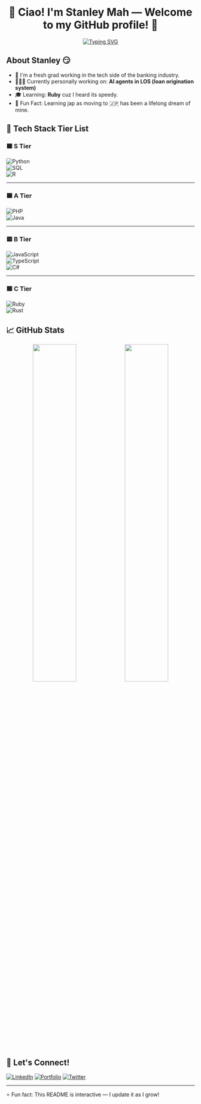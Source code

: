 <h1 align="center">🥂 Ciao! I'm Stanley Mah — Welcome to my GitHub profile! 🥂</h1>

<p align="center">
  <a href="https://git.io/typing-svg">
    <img src="https://readme-typing-svg.demolab.com?font=Fira+Code&duration=4000&pause=1000&color=00F7FF&center=true&width=600&lines=Software+Engineer.+Entrepreneur.+Monash+Graduate." alt="Typing SVG" />
  </a>
  </p>

## About Stanley 😏
- 🎉 I'm a fresh grad working in the tech side of the banking industry.
- 👩🏻‍💻 Currently personally working on: **AI agents in LOS (loan origination system)**
- 🎓 Learning: **Ruby** cuz I heard its speedy.
- 🧩 Fun Fact: Learning jap as moving to 🇯🇵 has been a lifelong dream of mine.

## 🧠 Tech Stack Tier List

### 🟩 S Tier  
![Python](https://img.shields.io/badge/-Python-black?style=flat-square&logo=python)  
![SQL](https://img.shields.io/badge/-SQL-black?style=flat-square&logo=mysql)  
![R](https://img.shields.io/badge/-R-black?style=flat-square&logo=r)

---

### 🟦 A Tier  
![PHP](https://img.shields.io/badge/-PHP-black?style=flat-square&logo=php)  
![Java](https://img.shields.io/badge/-Java-black?style=flat-square&logo=java)

---

### 🟨 B Tier  
![JavaScript](https://img.shields.io/badge/-JavaScript-black?style=flat-square&logo=javascript)  
![TypeScript](https://img.shields.io/badge/-TypeScript-black?style=flat-square&logo=typescript)  
![C#](https://img.shields.io/badge/-C%23-black?style=flat-square&logo=c-sharp)

---

### 🟥 C Tier  
![Ruby](https://img.shields.io/badge/-Ruby-black?style=flat-square&logo=ruby)  
![Rust](https://img.shields.io/badge/-Rust-black?style=flat-square&logo=rust)


## 📈 GitHub Stats
<p align="center">
  <img width="48%" src="https://github-readme-stats.vercel.app/api?username=YOUR_USERNAME&show_icons=true&theme=tokyonight" />
  <img width="48%" src="https://github-readme-streak-stats.herokuapp.com/?user=YOUR_USERNAME&theme=tokyonight" />
</p>

## 🔗 Let's Connect!
[![LinkedIn](https://img.shields.io/badge/-LinkedIn-blue?style=flat-square&logo=linkedin)](https://linkedin.com/in/YOUR_PROFILE)
[![Portfolio](https://img.shields.io/badge/-Portfolio-black?style=flat-square&logo=firefox-browser)](https://yourportfolio.com)
[![Twitter](https://img.shields.io/badge/-Twitter-blue?style=flat-square&logo=twitter)](https://twitter.com/YOUR_HANDLE)

---

⭐️ Fun fact: This README is interactive — I update it as I grow!
